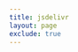 ```yaml
---
title: jsdelivr
layout: page
exclude: true
---
```



<!--stackedit_data:
eyJoaXN0b3J5IjpbLTU5Nzc0MTE5NF19
-->